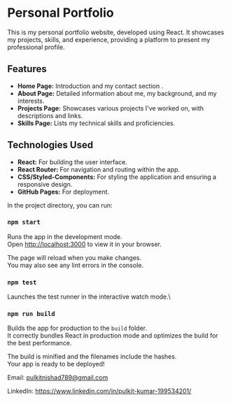 # Personal Portfolio

This is my personal portfolio website, developed using React. It showcases my projects, skills, and experience, providing a platform to present my professional profile.

## Features

- **Home Page:** Introduction and my contact section .
- **About Page:** Detailed information about me, my background, and my interests.
- **Projects Page:** Showcases various projects I've worked on, with descriptions and links.
- **Skills Page:** Lists my technical skills and proficiencies.

## Technologies Used

- **React:** For building the user interface.
- **React Router:** For navigation and routing within the app.
- **CSS/Styled-Components:** For styling the application and ensuring a responsive design.
- **GitHub Pages:** For deployment.

In the project directory, you can run:

### `npm start`

Runs the app in the development mode.\
Open [http://localhost:3000](http://localhost:3000) to view it in your browser.

The page will reload when you make changes.\
You may also see any lint errors in the console.

### `npm test`

Launches the test runner in the interactive watch mode.\

### `npm run build`

Builds the app for production to the `build` folder.\
It correctly bundles React in production mode and optimizes the build for the best performance.

The build is minified and the filenames include the hashes.\
Your app is ready to be deployed!

Email: pulkitnishad789@gmail.com

LinkedIn: https://www.linkedin.com/in/pulkit-kumar-199534201/
